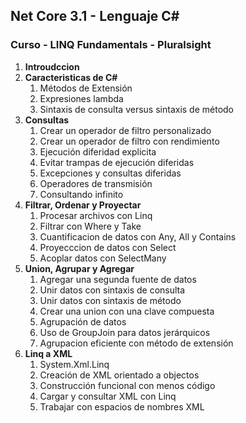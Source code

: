 ## Net Core 3.1 - Lenguaje C# 

### Curso - LINQ Fundamentals - Pluralsight

1. **Introudccion**
2. **Caracteristicas de C#**
    1. Métodos de Extensión
    2. Expresiones lambda
    3. Sintaxis de consulta versus sintaxis de método
3. **Consultas**
    1. Crear un operador de filtro personalizado
    2. Crear un operador de filtro con rendimiento
    3. Ejecución diferidad explicita
    4. Evitar trampas de ejecución diferidas
    5. Excepciones y consultas diferidas
    6. Operadores de transmisión
    7. Consultando infinito
4. **Filtrar, Ordenar y Proyectar**
    1. Procesar archivos con Linq
    2. Filtrar con Where y Take
    3. Cuantificacion de datos con Any, All y Contains
    4. Proyecccion de datos con Select
    5. Acoplar datos con SelectMany
5. **Union, Agrupar y Agregar**
    1. Agregar una segunda fuente de datos
    2. Unir datos con sintaxis de consulta
    3. Unir datos con sintaxis de método
    4. Crear una union con una clave compuesta
    5. Agrupación de datos 
    6. Uso de GroupJoin para datos jerárquicos
    7. Agrupacion eficiente con método de extensión
6. **Linq a XML**
    1. System.Xml.Linq
    2. Creación de XML orientado a objectos
    3. Construcción funcional con menos código
    4. Cargar y consultar XML con Linq
    5. Trabajar con espacios de nombres XML